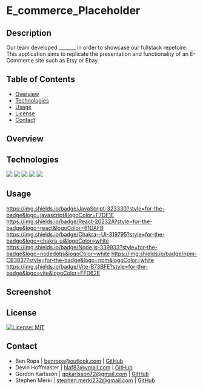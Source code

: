 # E_commerce_Placeholder

## Description
Our team developed _______ in order to showcase our fullstack repetoire. This application aims to replicate the presentation and functionality of an E-Commerce site such as Etsy or Ebay.

## Table of Contents
* [Overview](#overview)
* [Technologies](#technologies)
* [Usage](#usage)
* [License](#license)
* [Contact](#contact)

## Overview

## Technologies

<img src="https://img.shields.io/badge/Vite-B73BFE?style=for-the-badge&logo=vite&logoColor=FFD62E" /> <img src="https://img.shields.io/badge/npm-CB3837?style=for-the-badge&logo=npm&logoColor=white" />
<img src="https://img.shields.io/badge/Node.js-339933?style=for-the-badge&logo=nodedotjs&logoColor=white" />
<img src="https://img.shields.io/badge/React-20232A?style=for-the-badge&logo=react&logoColor=61DAFB" />
<img src="https://img.shields.io/badge/Chakra--UI-319795?style=for-the-badge&logo=chakra-ui&logoColor=white" />

## Usage
https://img.shields.io/badge/JavaScript-323330?style=for-the-badge&logo=javascript&logoColor=F7DF1E
https://img.shields.io/badge/React-20232A?style=for-the-badge&logo=react&logoColor=61DAFB
https://img.shields.io/badge/Chakra--UI-319795?style=for-the-badge&logo=chakra-ui&logoColor=white
https://img.shields.io/badge/Node.js-339933?style=for-the-badge&logo=nodedotjs&logoColor=white
https://img.shields.io/badge/npm-CB3837?style=for-the-badge&logo=npm&logoColor=white
https://img.shields.io/badge/Vite-B73BFE?style=for-the-badge&logo=vite&logoColor=FFD62E

## Screenshot

## License
[![License: MIT](https://img.shields.io/badge/License-MIT-yellow.svg)](https://opensource.org/licenses/MIT)

## Contact
* Ben Ropa | benropa@outlook.com | [GitHub](https://github.com/BenRopa)
* Devin Hoffmaster | hlaf83@ymail.com | [GitHub](https://github.com/HoffmasterDevin)
* Gordon Karlsson | gpkarlsson72@gmail.com | [GitHub](https://github.com/gpkarlsson)
* Stephen Merki | stephen.merki232@gmail.com | [GitHub](https://github.com/stev232)